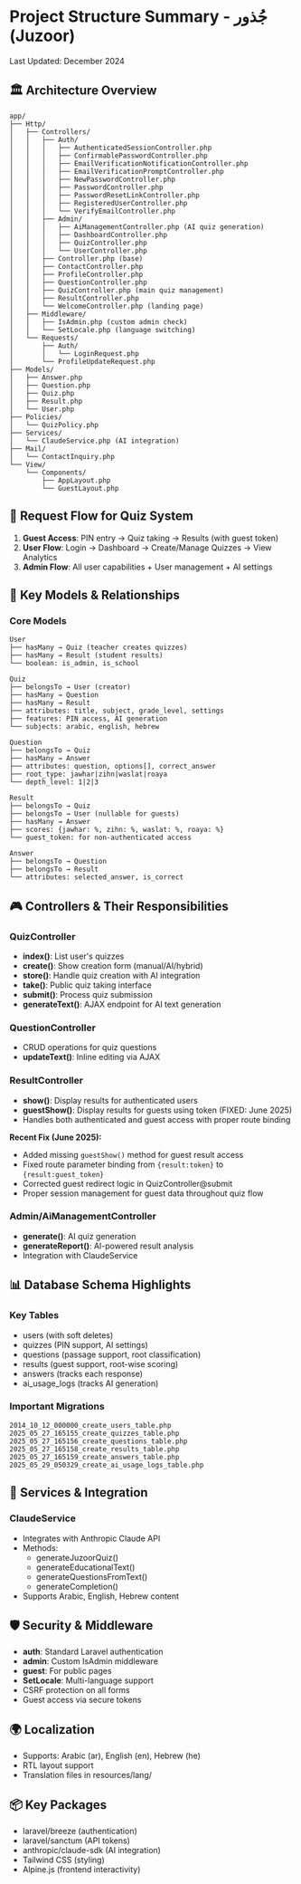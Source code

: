# Project Structure Summary - جُذور (Juzoor)

Last Updated: December 2024

## 🏛️ Architecture Overview

```
app/
├── Http/
│   ├── Controllers/
│   │   ├── Auth/
│   │   │   ├── AuthenticatedSessionController.php
│   │   │   ├── ConfirmablePasswordController.php
│   │   │   ├── EmailVerificationNotificationController.php
│   │   │   ├── EmailVerificationPromptController.php
│   │   │   ├── NewPasswordController.php
│   │   │   ├── PasswordController.php
│   │   │   ├── PasswordResetLinkController.php
│   │   │   ├── RegisteredUserController.php
│   │   │   └── VerifyEmailController.php
│   │   ├── Admin/
│   │   │   ├── AiManagementController.php (AI quiz generation)
│   │   │   ├── DashboardController.php
│   │   │   ├── QuizController.php
│   │   │   └── UserController.php
│   │   ├── Controller.php (base)
│   │   ├── ContactController.php
│   │   ├── ProfileController.php
│   │   ├── QuestionController.php
│   │   ├── QuizController.php (main quiz management)
│   │   ├── ResultController.php
│   │   └── WelcomeController.php (landing page)
│   ├── Middleware/
│   │   ├── IsAdmin.php (custom admin check)
│   │   └── SetLocale.php (language switching)
│   └── Requests/
│       ├── Auth/
│       │   └── LoginRequest.php
│       └── ProfileUpdateRequest.php
├── Models/
│   ├── Answer.php
│   ├── Question.php
│   ├── Quiz.php
│   ├── Result.php
│   └── User.php
├── Policies/
│   └── QuizPolicy.php
├── Services/
│   └── ClaudeService.php (AI integration)
├── Mail/
│   └── ContactInquiry.php
└── View/
    └── Components/
        ├── AppLayout.php
        └── GuestLayout.php
```

## 🔄 Request Flow for Quiz System

1. **Guest Access**: PIN entry → Quiz taking → Results (with guest token)
2. **User Flow**: Login → Dashboard → Create/Manage Quizzes → View Analytics
3. **Admin Flow**: All user capabilities + User management + AI settings

## 🎯 Key Models & Relationships

### Core Models

```
User
├── hasMany → Quiz (teacher creates quizzes)
├── hasMany → Result (student results)
└── boolean: is_admin, is_school

Quiz
├── belongsTo → User (creator)
├── hasMany → Question
├── hasMany → Result
├── attributes: title, subject, grade_level, settings
├── features: PIN access, AI generation
└── subjects: arabic, english, hebrew

Question
├── belongsTo → Quiz
├── hasMany → Answer
├── attributes: question, options[], correct_answer
├── root_type: jawhar|zihn|waslat|roaya
└── depth_level: 1|2|3

Result
├── belongsTo → Quiz
├── belongsTo → User (nullable for guests)
├── hasMany → Answer
├── scores: {jawhar: %, zihn: %, waslat: %, roaya: %}
└── guest_token: for non-authenticated access

Answer
├── belongsTo → Question
├── belongsTo → Result
└── attributes: selected_answer, is_correct
```

## 🎮 Controllers & Their Responsibilities

### QuizController

-   **index()**: List user's quizzes
-   **create()**: Show creation form (manual/AI/hybrid)
-   **store()**: Handle quiz creation with AI integration
-   **take()**: Public quiz taking interface
-   **submit()**: Process quiz submission
-   **generateText()**: AJAX endpoint for AI text generation

### QuestionController

-   CRUD operations for quiz questions
-   **updateText()**: Inline editing via AJAX

### ResultController

-   **show()**: Display results for authenticated users
-   **guestShow()**: Display results for guests using token (FIXED: June 2025)
-   Handles both authenticated and guest access with proper route binding

**Recent Fix (June 2025):**

-   Added missing `guestShow()` method for guest result access
-   Fixed route parameter binding from `{result:token}` to `{result:guest_token}`
-   Corrected guest redirect logic in QuizController@submit
-   Proper session management for guest data throughout quiz flow

### Admin/AiManagementController

-   **generate()**: AI quiz generation
-   **generateReport()**: AI-powered result analysis
-   Integration with ClaudeService

## 📊 Database Schema Highlights

### Key Tables

-   users (with soft deletes)
-   quizzes (PIN support, AI settings)
-   questions (passage support, root classification)
-   results (guest support, root-wise scoring)
-   answers (tracks each response)
-   ai_usage_logs (tracks AI generation)

### Important Migrations

```
2014_10_12_000000_create_users_table.php
2025_05_27_165155_create_quizzes_table.php
2025_05_27_165156_create_questions_table.php
2025_05_27_165158_create_results_table.php
2025_05_27_165159_create_answers_table.php
2025_05_29_050329_create_ai_usage_logs_table.php
```

## 🔧 Services & Integration

### ClaudeService

-   Integrates with Anthropic Claude API
-   Methods:
    -   generateJuzoorQuiz()
    -   generateEducationalText()
    -   generateQuestionsFromText()
    -   generateCompletion()
-   Supports Arabic, English, Hebrew content

## 🛡️ Security & Middleware

-   **auth**: Standard Laravel authentication
-   **admin**: Custom IsAdmin middleware
-   **guest**: For public pages
-   **SetLocale**: Multi-language support
-   CSRF protection on all forms
-   Guest access via secure tokens

## 🌍 Localization

-   Supports: Arabic (ar), English (en), Hebrew (he)
-   RTL layout support
-   Translation files in resources/lang/

## 📦 Key Packages

-   laravel/breeze (authentication)
-   laravel/sanctum (API tokens)
-   anthropic/claude-sdk (AI integration)
-   Tailwind CSS (styling)
-   Alpine.js (frontend interactivity)

